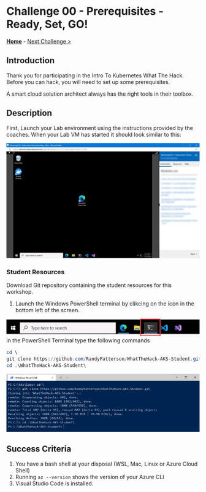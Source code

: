 # Challenge 00 - Prerequisites - Ready, Set, GO!

**[Home](../README.md)** - [Next Challenge >](./Challenge-01.md)

## Introduction

Thank you for participating in the Intro To Kubernetes What The Hack. Before you can hack, you will need to set up some prerequisites.

A smart cloud solution architect always has the right tools in their toolbox.

## Description

First, Launch your Lab environment using the instructions provided by the coaches. When your Lab VM has started it should look similar to this:

![](./content/ch-00-03.png)



### Student Resources
Download Git repository containing the student resources for this workshop.

1. Launch the Windows PowerShell terminal by clikcing on the icon in the bottom left of the screen.

![](./content/ch-00-01.png)
in the PowerShell Terminal type the following commands
```PowerShell
cd \
git clone https://github.com/RandyPatterson/WhatTheHack-AKS-Student.git
cd .\WhatTheHack-AKS-Student\
```
![](./content/ch-00-02.png)

## Success Criteria

1. You have a bash shell at your disposal (WSL, Mac, Linux or Azure Cloud Shell)
1. Running `az --version` shows the version of your Azure CLI
1. Visual Studio Code is installed.